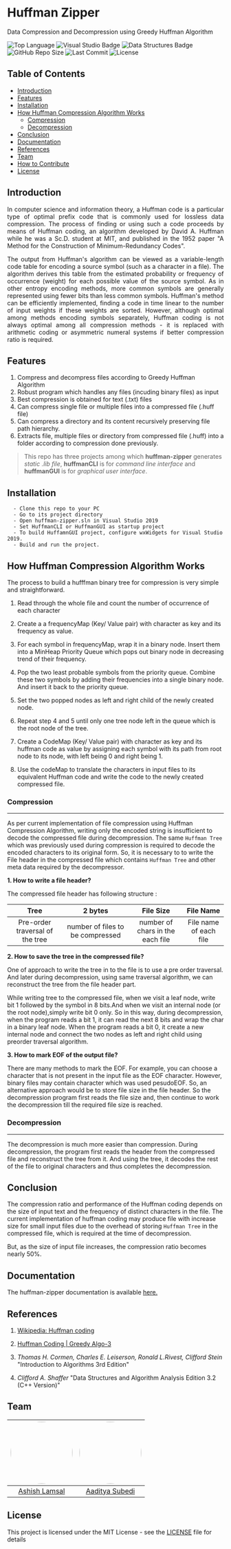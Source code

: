 <!-- omit in toc -->
# Huffman Zipper

Data Compression and Decompression using Greedy Huffman Algorithm

![Top Language](https://img.shields.io/github/languages/top/ashishlamsal/huffman-zipper?style=flat-square)
![Visual Studio Badge](https://img.shields.io/static/v1?label=Visual+Studio&message=2019&style=flat-square&logo=visual+studio&color=grey&labelColor=5d2c92)
![Data Structures Badge](https://img.shields.io/static/v1?label=Data+Structures&message=Algorithm&style=flat-square&color=red&labelColor=007acc)
![GitHub Repo Size](https://img.shields.io/github/repo-size/ashishlamsal/huffman-zipper?style=flat-square&logo=GitHub)
![Last Commit](https://img.shields.io/github/last-commit/ashishlamsal/huffman-zipper?style=flat-square)
![License](https://img.shields.io/github/license/ashishlamsal/huffman-zipper?style=flat-square)

<!-- omit in toc -->
## Table of Contents

- [Introduction](#introduction)
- [Features](#features)
- [Installation](#installation)
- [How Huffman Compression Algorithm Works](#how-huffman-compression-algorithm-works)
  - [Compression](#compression)
  - [Decompression](#decompression)
- [Conclusion](#conclusion)
- [Documentation](#documentation)
- [References](#references)
- [Team](#team)
- [How to Contribute](#how-to-contribute)
- [License](#license)

## Introduction

<p align ="justify">In computer science and information theory, a Huffman code is a particular type of optimal prefix code that is commonly used for lossless data compression. The process of finding or using such a code proceeds by means of Huffman coding, an algorithm developed by David A. Huffman while he was a Sc.D. student at MIT, and published in the 1952 paper "A Method for the Construction of Minimum-Redundancy Codes".</p>

<p align ="justify">The output from Huffman's algorithm can be viewed as a variable-length code table for encoding a source symbol (such as a character in a file). The algorithm derives this table from the estimated probability or frequency of occurrence (weight) for each possible value of the source symbol. As in other entropy encoding methods, more common symbols are generally represented using fewer bits than less common symbols. Huffman's method can be efficiently implemented, finding a code in time linear to the number of input weights if these weights are sorted. However, although optimal among methods encoding symbols separately, Huffman coding is not always optimal among all compression methods - it is replaced with arithmetic coding or asymmetric numeral systems if better compression ratio is required.

## Features

1. Compress and decompress files according to Greedy Huffman Algorithm
2. Robust program which handles any files (incuding binary files) as input
3. Best compression is obtained for text (.txt) files
4. Can compress single file or multiple files into a compressed file (.huff file)
5. Can compress a directory and its content recursively preserving file path hierarchy.
6. Extracts file, multiple files or directory from compressed file (.huff) into a folder according to compression done previously.

> This repo has three projects among which **huffman-zipper** generates *static .lib file*, **huffmanCLI** is for *command line interface* and **huffmanGUI** is for *graphical user interface*.

## Installation

      - Clone this repo to your PC
      - Go to its project directory
      - Open huffman-zipper.sln in Visual Studio 2019
      - Set HuffmanCLI or HuffmanGUI as startup project
      - To build HuffamnGUI project, configure wxWidgets for Visual Studio 2019.
      - Build and run the project.

## How Huffman Compression Algorithm Works

The process to build a hufffman binary tree for compression is very simple and straightforward.

1. Read through the whole file and count the number of occurrence of each character

2. Create a a frequencyMap (Key/ Value pair) with character as key and its frequency as value.

3. For each symbol in frequencyMap, wrap it in a binary node. Insert them into a MinHeap Priority Queue which pops out binary node in decreasing trend of their frequency.

4. Pop the two least probable symbols from the priority queue. Combine these two symbols by adding their frequencies into a single binary node. And insert it back to the priority queue.

5. Set the two popped nodes as left and right child of the newly created node.

6. Repeat step 4 and 5 until only one tree node left in the queue which is the root node of the tree.

7. Create a CodeMap (Key/ Value pair) with character as key and its huffman code as value by assigning each symbol with its path from root node to its node, with left being 0 and right being 1.

8. Use the codeMap to translate the characters in input files to its equivalent Huffman code and write the code to the newly created compressed file.

### Compression

___

As per current implementation of file compression using Huffman Compression Algorithm, writing only the encoded string is insufficient to decode the compressed file during decompression. The same `Huffman Tree` which was previously used during compression is required to decode the encoded characters to its original form. So, it is necessary to to write the File header in the compressed file which contains `Huffman Tree` and other meta data required by the decompressor.

**1. How to write a file header?**

The compressed file header has following structure :

| Tree    | 2 bytes   | File Size |  File Name  |
| :-:     | :-:       | :-:       |  :-:        |
| Pre-order traversal of the tree | number of files to be compressed | number of chars in the each file | File name of each file

**2. How to save the tree in the compressed file?**

One of approach to write the tree in to the file is to use a pre order traversal. And later during decompression, using same traversal algorithm, we can reconstruct the tree from the file header part.

While writing tree to the compressed file, when we visit a leaf node, write bit 1 followed by the symbol in 8 bits.And when we visit an internal node (or the root node),simply write bit 0 only. So in this way, during decompression, when the program reads a bit 1, it can read the next 8 bits and wrap the char in a binary leaf node. When the program reads a bit 0, it create a new internal node and connect the two nodes as left and right child using preorder traversal algorithm.

**3. How to mark EOF of the output file?**

There are many methods to mark the EOF. For example, you can choose a character that is not present in the input file as the EOF character. However, binary files may contain character which was used pesudoEOF. So, an alternative approach would be to store file size in the file header. So the decompression program first reads the file size and, then continue to work the decompression till the required file size is reached.

### Decompression

___

The decompression is much more easier than compression. During decompression, the program first reads the header from the compressed file and reconstruct the tree from it. And using the tree, it decodes the rest of the file to original characters and thus completes the decompression.

## Conclusion

The compression ratio and performance of the Huffman coding depends on the size of input text and the frequency of distinct characters in the file. The current implementation of huffman coding may produce file with increase size for small input files due to the overhead of storing `Huffman Tree` in the compressed file, which is required at the time of decompression.

But, as the size of input file increases, the compression ratio becomes nearly 50%.

## Documentation

The huffman-zipper documentation is available [here.](https://ashishlamsal.github.io/huffman-zipper/)

## References

1. [Wikipedia: Huffman coding](https://en.wikipedia.org/wiki/Huffman_coding)

2. [Huffman Coding | Greedy Algo-3](https://www.geeksforgeeks.org/huffman-coding-greedy-algo-3/)

3. *Thomas H. Cormen, Charles E. Leiserson, Ronald L.Rivest, Clifford Stein* "Introduction to Algorithms 3rd Edition"

4. *Clifford A. Shaffer* "Data Structures and Algorithm
Analysis Edition 3.2 (C++ Version)"

## Team

| <a href = "https://github.com/ashishlamsal"><img src = "https://avatars1.githubusercontent.com/u/59776422?s=400&v=4" width="144" style="border-radius:50%"></a> | <a href = "https://github.com/AadityaSubedi"><img src = "https://avatars0.githubusercontent.com/u/50743268?s=400&u=429e94fad8ff81704e92b0a53dd65dce4baa5f99&v=4" width="144" style="border-radius:50%"></a> |
| :-: | :-: |
| [Ashish Lamsal](https://github.com/ashishlamsal) |[Aaditya Subedi](https://github.com/AadityaSubedi) |

## License

This project is licensed under the MIT License - see the [LICENSE](LICENSE) file for details
